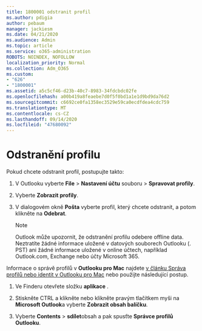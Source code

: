 ```yaml
---
title: 1800001 odstranit profil
ms.author: pdigia
author: pebaum
manager: jackiesm
ms.date: 04/21/2020
ms.audience: Admin
ms.topic: article
ms.service: o365-administration
ROBOTS: NOINDEX, NOFOLLOW
localization_priority: Normal
ms.collection: Adm_O365
ms.custom:
- "626"
- "1800001"
ms.assetid: a5c5cf46-d23b-40c7-8983-34fdcbdc02fe
ms.openlocfilehash: a00b419a8feaebe7d0f5f0bd1a1e1d9bd9da76d2
ms.sourcegitcommit: c6692ce0fa1358ec3529e59ca0ecdfdea4cdc759
ms.translationtype: MT
ms.contentlocale: cs-CZ
ms.lasthandoff: 09/14/2020
ms.locfileid: "47680092"
---
```

# <a name="delete-a-profile"></a>Odstranění profilu

Pokud chcete odstranit profil, postupujte takto:
  
1. V Outlooku vyberte **File** \> **Nastavení účtu** souboru \> **Spravovat profily**.

2. Vyberte **Zobrazit profily**.

3. V dialogovém okně **Pošta** vyberte profil, který chcete odstranit, a potom klikněte na **Odebrat**.

    > [!NOTE]
    > Outlook může upozornit, že odstranění profilu odebere offline data. Neztratíte žádné informace uložené v datových souborech Outlooku (. PST) ani žádné informace uložené v online účtech, například Outlook.com, Exchange nebo účty Microsoft 365.
  
Informace o správě profilů v **Outlooku pro Mac** najdete [v článku Správa profilů nebo identit v Outlooku pro Mac](https://support.office.com/article/fed2a955-74df-4a24-bef6-78a426958c4c.aspx) nebo použijte následující postup.
  
1. Ve Finderu otevřete složku **aplikace** .

2. Stiskněte CTRL a klikněte nebo klikněte pravým tlačítkem myši na **Microsoft Outlook**a vyberte **Zobrazit obsah balíčku**.

3. Vyberte **Contents** \> **sdílet**obsah a pak spusťte **Správce profilů Outlooku**.
